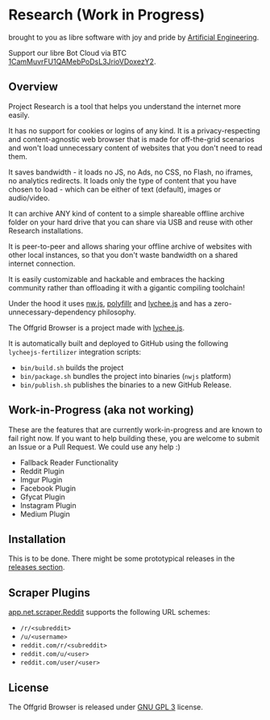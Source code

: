 
# Research (Work in Progress)

brought to you as libre software with joy and pride by [Artificial Engineering](http://artificial.engineering).

Support our libre Bot Cloud via BTC [1CamMuvrFU1QAMebPoDsL3JrioVDoxezY2](bitcoin:1CamMuvrFU1QAMebPoDsL3JrioVDoxezY2?amount=0.5&label=lychee.js%20Support).



## Overview

Project Research is a tool that helps you understand the internet more
easily.

It has no support for cookies or logins of any kind. It is a
privacy-respecting and content-agnostic web browser that is made for
off-the-grid scenarios and won't load unnecessary content of websites
that you don't need to read them.

It saves bandwidth - it loads no JS, no Ads, no CSS, no Flash, no
iframes, no analytics redirects. It loads only the type of content
that you have chosen to load - which can be either of text (default),
images or audio/video.

It can archive ANY kind of content to a simple shareable offline
archive folder on your hard drive that you can share via USB and reuse
with other Research installations.

It is peer-to-peer and allows sharing your offline archive of websites
with other local instances, so that you don't waste bandwidth on a
shared internet connection.

It is easily customizable and hackable and embraces the hacking community
rather than offloading it with a gigantic compiling toolchain!

Under the hood it uses [nw.js](https://nwjs.io), [polyfillr](https://polyfillr.github.io)
and [lychee.js](https://lychee.js) and has a zero-unnecessary-dependency
philosophy.


The Offgrid Browser is a project made with [lychee.js](https://lychee.js.org).

It is automatically built and deployed to GitHub using the following
`lycheejs-fertilizer` integration scripts:

- `bin/build.sh` builds the project
- `bin/package.sh` bundles the project into binaries (`nwjs` platform)
- `bin/publish.sh` publishes the binaries to a new GitHub Release.


## Work-in-Progress (aka not working)

These are the features that are currently work-in-progress and are known
to fail right now. If you want to help building these, you are welcome to
submit an Issue or a Pull Request. We could use any help :)

- Fallback Reader Functionality
- Reddit Plugin
- Imgur Plugin
- Facebook Plugin
- Gfycat Plugin
- Instagram Plugin
- Medium Plugin


## Installation

This is to be done. There might be some prototypical releases
in the [releases section](https://github.com/Artificial-Engineering/offgrid-browser/releases).


## Scraper Plugins

[app.net.scraper.Reddit](./source/net/scraper/Reddit.js) supports the following URL schemes:

- `/r/<subreddit>`
- `/u/<username>`
- `reddit.com/r/<subreddit>`
- `reddit.com/u/<user>`
- `reddit.com/user/<user>`


## License

The Offgrid Browser is released under [GNU GPL 3](./LICENSE_GPL3.txt) license.

